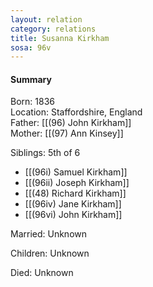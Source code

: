 ```yaml
---
layout: relation
category: relations
title: Susanna Kirkham
sosa: 96v
---
```


#### Summary

Born: 1836
<br>Location: Staffordshire, England
<br>Father: [[(96) John Kirkham]]
<br>Mother: [[(97) Ann Kinsey]]

Siblings: 5th of 6

* [[(96i) Samuel Kirkham]]
* [[(96ii) Joseph Kirkham]]
* [[(48) Richard Kirkham]]
* [[(96iv) Jane Kirkham]]
* [[(96vi) John Kirkham]]

Married: Unknown

Children: Unknown

Died: Unknown

<br>
